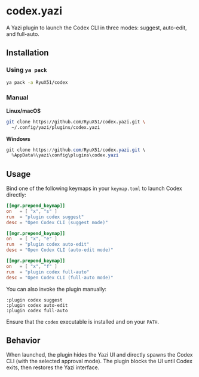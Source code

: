 # codex.yazi

A Yazi plugin to launch the Codex CLI in three modes: suggest, auto-edit, and full-auto.

## Installation

### Using `ya pack`

```bash
ya pack -a RyuX51/codex
```

### Manual

**Linux/macOS**

```bash
git clone https://github.com/RyuX51/codex.yazi.git \
  ~/.config/yazi/plugins/codex.yazi
```

**Windows**

```powershell
git clone https://github.com/RyuX51/codex.yazi.git \
  %AppData%\yazi\config\plugins\codex.yazi
```

## Usage

Bind one of the following keymaps in your `keymap.toml` to launch Codex directly:

```toml
[[mgr.prepend_keymap]]
on   = [ "x", "s" ]
run  = "plugin codex suggest"
desc = "Open Codex CLI (suggest mode)"

[[mgr.prepend_keymap]]
on   = [ "x", "e" ]
run  = "plugin codex auto-edit"
desc = "Open Codex CLI (auto-edit mode)"

[[mgr.prepend_keymap]]
on   = [ "x", "f" ]
run  = "plugin codex full-auto"
desc = "Open Codex CLI (full-auto mode)"
```

You can also invoke the plugin manually:

```text
:plugin codex suggest
:plugin codex auto-edit
:plugin codex full-auto
```

Ensure that the `codex` executable is installed and on your `PATH`.

## Behavior

When launched, the plugin hides the Yazi UI and directly spawns the Codex CLI (with the selected approval mode).
The plugin blocks the UI until Codex exits, then restores the Yazi interface.